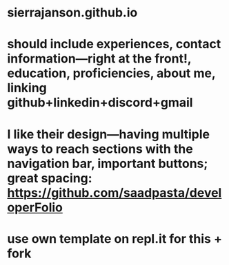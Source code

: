 # sierrajanson.github.io
# should include experiences, contact information—right at the front!, education, proficiencies, about me, linking github+linkedin+discord+gmail
# I like their design—having multiple ways to reach sections with the navigation bar, important buttons; great spacing: https://github.com/saadpasta/developerFolio
# use own template on repl.it for this + fork
